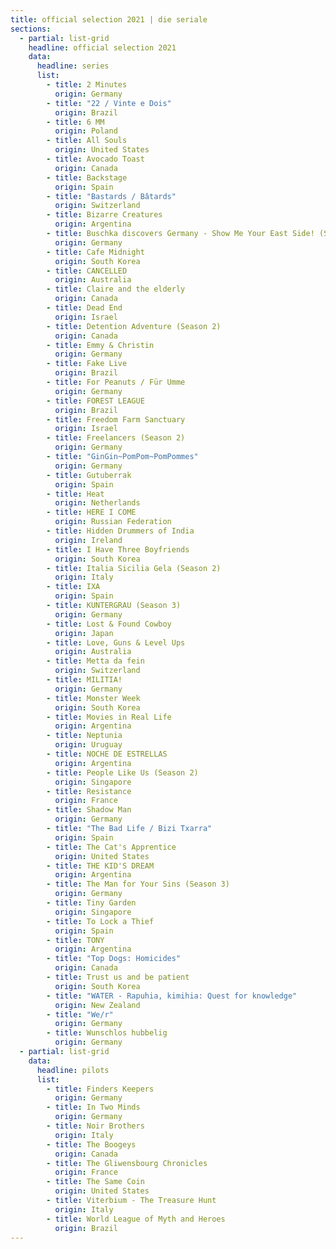 ```yaml
---
title: official selection 2021 | die seriale
sections:
  - partial: list-grid
    headline: official selection 2021
    data:
      headline: series
      list:
        - title: 2 Minutes
          origin: Germany
        - title: "22 / Vinte e Dois"
          origin: Brazil
        - title: 6 MM
          origin: Poland
        - title: All Souls
          origin: United States
        - title: Avocado Toast
          origin: Canada
        - title: Backstage
          origin: Spain
        - title: "Bastards / Bâtards"
          origin: Switzerland
        - title: Bizarre Creatures
          origin: Argentina
        - title: Buschka discovers Germany - Show Me Your East Side! (Season 3)
          origin: Germany
        - title: Cafe Midnight
          origin: South Korea
        - title: CANCELLED
          origin: Australia
        - title: Claire and the elderly
          origin: Canada
        - title: Dead End
          origin: Israel
        - title: Detention Adventure (Season 2)
          origin: Canada
        - title: Emmy & Christin
          origin: Germany
        - title: Fake Live
          origin: Brazil
        - title: For Peanuts / Für Umme
          origin: Germany
        - title: FOREST LEAGUE
          origin: Brazil
        - title: Freedom Farm Sanctuary
          origin: Israel
        - title: Freelancers (Season 2)
          origin: Germany
        - title: "GinGin~PomPom~PomPommes"
          origin: Germany
        - title: Gutuberrak
          origin: Spain
        - title: Heat
          origin: Netherlands
        - title: HERE I COME
          origin: Russian Federation
        - title: Hidden Drummers of India
          origin: Ireland
        - title: I Have Three Boyfriends
          origin: South Korea
        - title: Italia Sicilia Gela (Season 2)
          origin: Italy
        - title: IXA
          origin: Spain
        - title: KUNTERGRAU (Season 3)
          origin: Germany
        - title: Lost & Found Cowboy
          origin: Japan
        - title: Love, Guns & Level Ups
          origin: Australia
        - title: Metta da fein
          origin: Switzerland
        - title: MILITIA!
          origin: Germany
        - title: Monster Week
          origin: South Korea
        - title: Movies in Real Life
          origin: Argentina
        - title: Neptunia
          origin: Uruguay
        - title: NOCHE DE ESTRELLAS
          origin: Argentina
        - title: People Like Us (Season 2)
          origin: Singapore
        - title: Resistance
          origin: France
        - title: Shadow Man
          origin: Germany
        - title: "The Bad Life / Bizi Txarra"
          origin: Spain
        - title: The Cat's Apprentice
          origin: United States
        - title: THE KID'S DREAM
          origin: Argentina
        - title: The Man for Your Sins (Season 3)
          origin: Germany
        - title: Tiny Garden
          origin: Singapore
        - title: To Lock a Thief
          origin: Spain
        - title: TONY
          origin: Argentina
        - title: "Top Dogs: Homicides"
          origin: Canada
        - title: Trust us and be patient
          origin: South Korea
        - title: "WATER - Rapuhia, kimihia: Quest for knowledge"
          origin: New Zealand
        - title: "We/r"
          origin: Germany
        - title: Wunschlos hubbelig
          origin: Germany
  - partial: list-grid
    data:
      headline: pilots
      list:
        - title: Finders Keepers
          origin: Germany
        - title: In Two Minds
          origin: Germany
        - title: Noir Brothers
          origin: Italy
        - title: The Boogeys
          origin: Canada
        - title: The Gliwensbourg Chronicles
          origin: France
        - title: The Same Coin
          origin: United States
        - title: Viterbium - The Treasure Hunt
          origin: Italy
        - title: World League of Myth and Heroes
          origin: Brazil
---
```

